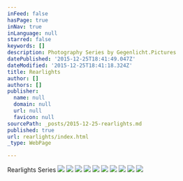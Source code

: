 ```yaml
---
inFeed: false
hasPage: true
inNav: true
inLanguage: null
starred: false
keywords: []
description: Photography Series by Gegenlicht.Pictures
datePublished: '2015-12-25T18:41:49.047Z'
dateModified: '2015-12-25T18:41:18.324Z'
title: Rearlights
author: []
authors: []
publisher:
  name: null
  domain: null
  url: null
  favicon: null
sourcePath: _posts/2015-12-25-rearlights.md
published: true
url: rearlights/index.html
_type: WebPage

---
```

Rearlights Series
![](https://the-grid-user-content.s3-us-west-2.amazonaws.com/adf41a45-cc85-4072-96be-129a19212d33.jpg)
![](https://the-grid-user-content.s3-us-west-2.amazonaws.com/645c00aa-8e83-45a8-ae76-4ed5ea7c5e47.jpg)
![](https://the-grid-user-content.s3-us-west-2.amazonaws.com/4c6518fc-a78f-4d59-93c0-0c2d77f6c63f.jpg)
![](https://the-grid-user-content.s3-us-west-2.amazonaws.com/9c6915ae-2766-41f8-88f0-6e736886e00f.jpg)
![](https://the-grid-user-content.s3-us-west-2.amazonaws.com/905a0a99-a424-4844-9eae-2ad3a13e058b.jpg)
![](https://the-grid-user-content.s3-us-west-2.amazonaws.com/f9217201-5fd8-432d-a5d1-59f91c98d0a8.jpg)
![](https://the-grid-user-content.s3-us-west-2.amazonaws.com/c7c99f39-4d3a-468a-9f7e-fb8c07b0e07d.jpg)
![](https://the-grid-user-content.s3-us-west-2.amazonaws.com/41e606be-93ab-4789-986c-f01dbc65035c.jpg)
![](https://the-grid-user-content.s3-us-west-2.amazonaws.com/bff25297-ce38-4c8f-9ed8-a2a402694774.jpg)
![](https://the-grid-user-content.s3-us-west-2.amazonaws.com/b1927861-62ad-4d6c-b9b2-110655f2cd52.jpg)